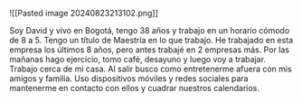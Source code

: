 ![[Pasted image 20240823213102.png]]

Soy David y vivo en Bogotá, tengo 38 años y trabajo en un horario cómodo de 8 a 5. Tengo un título de Maestría en lo que trabajo. He trabajado en esta empresa los últimos 8 años, pero antes trabajé en 2 empresas más. Por las mañanas hago ejercicio, tomo café, desayuno y luego voy a trabajar. Trabajo cerca de mi casa. Al salir busco como entretenerme afuera con mis amigos y familia. Uso dispositivos móviles y redes sociales para mantenerme en contacto con ellos y cuadrar nuestros calendarios.
